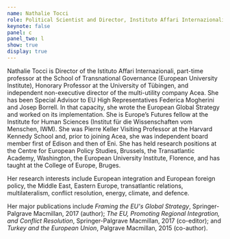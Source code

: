 ```yaml
---
name: Nathalie Tocci
role: Political Scientist and Director, Instituto Affari Internazionali
keynote: false
panel: c
panel_two: l
show: true
display: true
---
```


Nathalie Tocci is Director of the Istituto Affari Internazionali, part-time professor at the School of Transnational Governance (European University Institute), Honorary Professor at the University of Tübingen, and independent non-executive director of the multi-utility company Acea. She has been Special Advisor to EU High Representatives Federica Mogherini and Josep Borrell. In that capacity, she wrote the European Global Strategy and worked on its implementation. She is Europe’s Futures fellow at the Institute for Human Sciences (Institut für die Wissenschaften vom Menschen, IWM). She was Pierre Keller Visiting Professor at the Harvard Kennedy School and, prior to joining Acea, she was independent board member first of Edison and then of Eni. She has held research positions at the Centre for European Policy Studies, Brussels, the Transatlantic Academy, Washington, the European University Institute, Florence, and has taught at the College of Europe, Bruges.

Her research interests include European integration and European foreign policy, the Middle East, Eastern Europe, transatlantic relations, multilateralism, conflict resolution, energy, climate, and defence.

Her major publications include _Framing the EU's Global Strategy_, Springer-Palgrave Macmillan, 2017 (author); _The EU, Promoting Regional Integration, and Conflict Resolution_, Springer-Palgrave Macmillan, 2017 (co-editor); and _Turkey and the European Union_, Palgrave Macmillan, 2015 (co-author).
